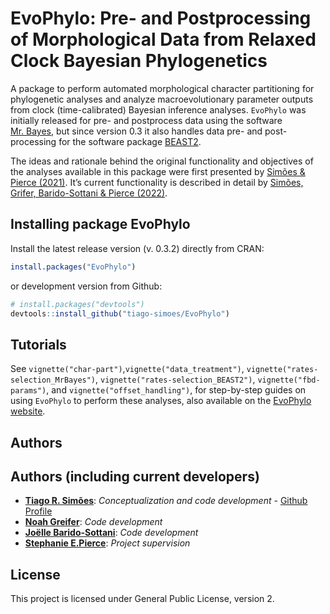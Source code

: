 
<!-- README.md is generated from README.Rmd. Please edit that file -->

# EvoPhylo: Pre- and Postprocessing of Morphological Data from Relaxed Clock Bayesian Phylogenetics

A package to perform automated morphological character partitioning for
phylogenetic analyses and analyze macroevolutionary parameter outputs
from clock (time-calibrated) Bayesian inference analyses. `EvoPhylo` was
initially released for pre- and postprocess data using the software
[Mr. Bayes](https://nbisweden.github.io/MrBayes/), but since version 0.3
it also handles data pre- and post-processing for the software package
[BEAST2](http://www.beast2.org/).

The ideas and rationale behind the original functionality and objectives
of the analyses available in this package were first presented by
[Simões & Pierce (2021)](https://doi.org/10.1038/s41559-021-01532-x).
It’s current functionality is described in detail by [Simões, Grifer,
Barido-Sottani & Pierce (2022)](https://doi.org/10.32942/osf.io/3mkf9).

## Installing package **EvoPhylo**

Install the latest release version (v. 0.3.2) directly from CRAN:

``` r
install.packages("EvoPhylo")
```

or development version from Github:

``` r
# install.packages("devtools")
devtools::install_github("tiago-simoes/EvoPhylo")
```

## Tutorials

See `vignette("char-part")`,`vignette("data_treatment")`,
`vignette("rates-selection_MrBayes")`,
`vignette("rates-selection_BEAST2")`, `vignette("fbd-params")`, and
`vignette("offset_handling")`, for step-by-step guides on using
`EvoPhylo` to perform these analyses, also available on the [EvoPhylo
website](https://tiago-simoes.github.io/EvoPhylo/).

## Authors

## Authors (including current developers)

- [**Tiago R. Simões**](https://tiago-simoes.com/): *Conceptualization
  and code development* - [Github
  Profile](https://github.com/tiago-simoes)
- [**Noah Greifer**](https://github.com/ngreifer): *Code development*
- [**Joëlle Barido-Sottani**](https://github.com/bjoelle): *Code
  development*
- [**Stephanie
  E.Pierce**](https://projects.iq.harvard.edu/spierce/home): *Project
  supervision*

## License

This project is licensed under General Public License, version 2.
